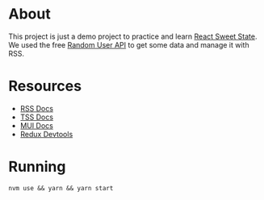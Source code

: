 # About
This project is just a demo project to practice and learn [React Sweet State](https://atlassian.github.io/react-sweet-state/#/). We used the free [Random User API](https://randomuser.me/) to get some data and manage it with RSS.

# Resources
- [RSS Docs](https://atlassian.github.io/react-sweet-state/#/)
- [TSS Docs](https://docs.tss-react.dev/)
- [MUI Docs](https://mui.com/material-ui/getting-started/)
- [Redux Devtools](https://chrome.google.com/webstore/detail/redux-devtools/lmhkpmbekcpmknklioeibfkpmmfibljd)

# Running

`nvm use && yarn && yarn start`